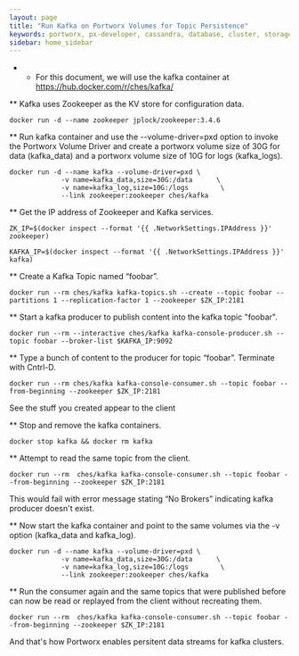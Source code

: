 ```yaml
---
layout: page
title: "Run Kafka on Portworx Volumes for Topic Persistence"
keywords: portworx, px-developer, cassandra, database, cluster, storage
sidebar: home_sidebar
---
```


* * For this document, we will use the kafka container at https://hub.docker.com/r/ches/kafka/

** Kafka uses Zookeeper as the KV store for configuration data.

```
docker run -d --name zookeeper jplock/zookeeper:3.4.6
```

** Run kafka container and use the --volume-driver=pxd option to invoke the Portworx Volume Driver and create a portworx volume size of 30G for data (kafka_data) and a portworx volume size of 10G for logs (kafka_logs).

```
docker run -d --name kafka --volume-driver=pxd \
             -v name=kafka_data,size=30G:/data      \
             -v name=kafka_log,size=10G:/logs        \
             --link zookeeper:zookeeper ches/kafka
```
** Get the IP address of Zookeeper and Kafka services.

```
ZK_IP=$(docker inspect --format '{{ .NetworkSettings.IPAddress }}' zookeeper)

KAFKA_IP=$(docker inspect --format '{{ .NetworkSettings.IPAddress }}' kafka)
```

** Create a Kafka Topic named “foobar”.

```
docker run --rm ches/kafka kafka-topics.sh --create --topic foobar --partitions 1 --replication-factor 1 --zookeeper $ZK_IP:2181
```

** Start a kafka producer to publish content into the kafka topic "foobar".

```
docker run --rm --interactive ches/kafka kafka-console-producer.sh --topic foobar --broker-list $KAFKA_IP:9092
```
** Type a bunch of content to the producer for topic “foobar”.   Terminate with Cntrl-D.

```
docker run --rm ches/kafka kafka-console-consumer.sh --topic foobar --from-beginning --zookeeper $ZK_IP:2181
```
See the stuff you created appear to the client

** Stop and remove the kafka containers.

```
docker stop kafka && docker rm kafka    
```

** Attempt to read the same topic from the client.

```
docker run --rm  ches/kafka kafka-console-consumer.sh --topic foobar --from-beginning --zookeeper $ZK_IP:2181                 
```

This would fail with error message stating “No Brokers” indicating kafka producer doesn't exist.

** Now start the kafka container and point to the same volumes via the -v option (kafka_data and kafka_log).

```
docker run -d --name kafka --volume-driver=pxd \
             -v name=kafka_data,size=30G:/data      \
             -v name=kafka_log,size=10G:/logs        \
             --link zookeeper:zookeeper ches/kafka
```
** Run the consumer again and the same topics that were published before can now be read or replayed from the client without recreating them. 

```
docker run --rm  ches/kafka kafka-console-consumer.sh --topic foobar --from-beginning --zookeeper $ZK_IP:2181
```

And that's how Portworx enables persitent data streams for kafka clusters.


